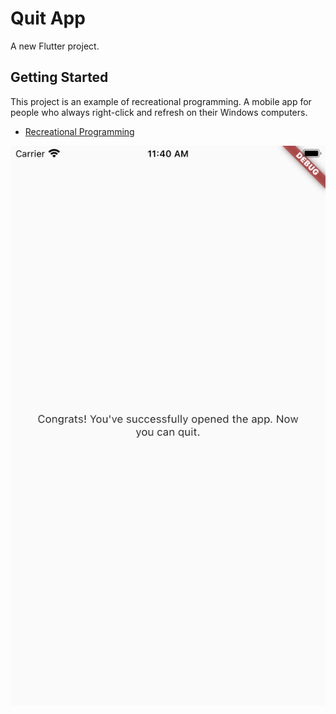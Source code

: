 # Quit App

A new Flutter project.

## Getting Started

This project is an example of recreational programming. A mobile app for people who always right-click and refresh on their Windows computers.

- [Recreational Programming](https://www.quora.com/What-is-recreational-programming)


![ScreenShot](https://github.com/deremakif/QuitApp/blob/main/assets/ScreenShot.png?raw=true)


